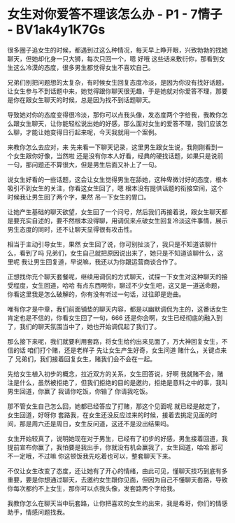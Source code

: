 # 女生对你爱答不理该怎么办 - P1 - 7情子 - BV1ak4y1K7Gs

很多圈子追女生的时候，都遇到过这么种情况，每天早上睁开眼，兴致勃勃的找她聊天，但她却化身一只大狮，每次只回一个，嗯 好哦 这些话来敷衍你，那看到女生这么冷漠的态度，很多男生都觉得女生不喜欢自己。

兄弟们别把问题想的太复杂，有时候女生回复态度冷淡，是因为你没有找好话题，让女生参与不到话题中来，她觉得跟你聊天很无趣，于是她就对你爱答不理，那要是你在跟女生聊天的时候，总是因为找不到话题聊天。

导致她对你的态度变得很冷淡，那你可以点我头像，发态度两个字给我，我教你怎么跟女生聊天，让你能轻松说出她的好感，那么面对女生的爱答不理，我们应该怎么聊，才能让她变得日行起来呢，今天我就用一个案例。

来教你怎么去应对，来 先来看一下聊天记录，这里男生跟女生说，我刚刚看到一个女生跟你好像，当然啦 还是没有你本人好看，经典的硬找话题，如果只是说前一句，那问题还不算很大，但是男生后面又补上了一句。

说女生好看的一些话题，这会让女生觉得男生在舔她，这种卑微讨好的态度，根本吸引不到女生的关注，你看这女生回了，嗯 根本没有提供话题的衔接空间，这个时候我让男生回了两个字，果然 吊一下女生的胃口。

让她产生基础的聊天欲望，女生回了一个问号，然后我们再接着说，跟女生聊天都是要充实自述的，要不然根本没得聊，用调侃来点破女生回复冷淡这件事情，展示男生态度的同时，还不让聊天显得很有攻击性。

相当于主动引导女生，果然 女生回了说，你可别扯淡了，我只是不知道该聊什么，看到了吗 兄弟们，女生自己就把原因说出来了，她只是不知道该聊什么，这里呢 我让男生回复道，早说嘛，我还以为你跟运营商谈合作了。

正想找你充个聊天套餐呢，继续用调侃的方式聊天，试探一下女生对这种聊天的接受程度，女生回道，哈哈 有点东西啊你，聊过不少女生吧，这又是一道送命题，你看这里我是怎么破解的，你有没有听过一句话，过往即是逊曲。

唯有你才是中章，我们前面铺垫的聊天内容，都是以幽默调侃为主的，这番话女生肯定也是不信的，你看女生回了一句，666 还是你会啊，女生已经彻底的融入到了，我们的聊天氛围当中了，她也开始调侃起了我们了。

那么接下来呢，我们就要利用套路，将女生给约出来见面了，万大神回复女生，不信的话 咱们打个赌，还是老样子 先让女生产生好奇，女生问道 赌什么，关键点来了 兄弟们，我们接着回复女生，赌我们会不会在一起。

先给女生植入初步的概念，拉近双方的关系，女生回答说，好啊 我就赌不会，赌注是什么，虽然被拒绝了，但我们拒绝的目的是邀约，拒绝是意料之中的事，我叫男生回道，你赢了 我请你吃饭，你输了 你请我吃饭。

那不管女生自己怎么回，她都已经答应了打赌，那这个见面呢 就已经是敲定了，女生回道，好呀你 套路我，在女生还没反应过来的时候，接着去挑定见面的时间，那是周六还是周日，女生反问道，这还不是没出结果吗。

女生开始较真了，说明她现在对于男生，已经有了初步的好感，男生接着回道，我提前宣布你赢了，我怕要是我出手，你就没有机会赢我了，女生回道，哈哈 那可不一定哦，不过嘛 你这顿饭我先吃着也可以，整套聊天下来。

不仅让女生改变了态度，还让她有了开心的情绪，由此可见，懂聊天技巧到底有多重要，要是你想通过聊天，去邀约女生跟你见面，但因为自己不懂聊天套路，导致你每次都约不上女生，那你可以点我头像，发套路两个字给我。

我教你怎么在聊天当中玩套路，让你把喜欢的女生约出来，我是希哥，你们的情感助手，情感问题找我。